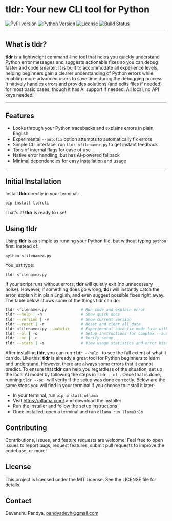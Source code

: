 # tldr: Your new CLI tool for Python

[![PyPI version](https://img.shields.io/pypi/v/tldrpy.svg)](https://pypi.org/project/tldrpy/) 
[![Python Version](https://img.shields.io/pypi/pyversions/tldrpy.svg)](https://pypi.org/project/tldrpy/)
[![License](https://img.shields.io/github/license/yourusername/tldrpy.svg)](LICENSE)
[![Build Status](https://img.shields.io/github/actions/workflow/status/yourusername/tldr-py/python-package.yml?branch=main)](https://github.com/yourusername/tldr-py/actions)

---

## What is tldr?

**tldr** is a lightweight command-line tool that helps you quickly understand Python error messages and suggests actionable fixes so you can debug faster and code smarter. It is built to accommodate all experience levels, helping beginners gain a clearer understanding of Python errors while enabling more advanced users to save time during the debugging process. It natively handles errors and provides solutions (and edits files if needed) for most basic cases, though it has AI support if needed. All local, no API keys needed!

---

## Features

- Looks through your Python tracebacks and explains errors in plain English  
- Experimental `--autofix` option attempts to automatically fix errors  
- Simple CLI interface: run `tldr <filename>.py` to get instant feedback
- Tons of internal flags for ease of use
- Native error handling, but has AI-powered fallback  
- Minimal dependencies for easy installation and usage

---

## Initial Installation

Install **tldr** directly in your terminal:

```
pip install tldrcli
```
That's it! **tldr** is ready to use!

## Using tldr

Using **tldr** is as simple as running your Python file, but without typing `python` first. Instead of:
```
python <filename>.py
```
You just type:
```
tldr <filename>.py
```

If your script runs without errors, **tldr** will quietly exit (no unnecessary noise). However, if something does go wrong, **tldr** will instantly catch the error, explain it in plain English,
and even suggest possible fixes right away. The table below shows some of the things tldr can do:

```bash
tldr <filename>.py               # Run code and explain error
tldr --help | -h                 # Show quick docs 
tldr --version | -v              # Show current version
tldr --reset | -r                # Reset and clear all data 
tldr <filename>.py --autofix     # Experimental auto-fix mode (use with caution)
tldr --ol | -o                   # Setup instructions for complex --autofix
tldr --oc | -c                   # Verify setup
tldr --stats | -s                # View usage statistics and error history
```
After installing **tldr**, you can run ```tldr --help ``` to see the full extent of what it can do. Like this, **tldr** is already a great tool for Python beginners to learn and understand. However, there are always some errors that it cannot predict. To ensure that **tldr** can help you regardless of the situation, set up the local AI model by following the steps in ```tldr --ol ```. Once that is done, running ```tldr --oc ``` will verify if the setup was done correctly. Below are the same steps you will find in your terminal if you choose to install it later:

- In your terminal, run ```pip install ollama```
- Visit https://ollama.com/ and download the installer
- Run the installer and follow the setup instructions
- Once installed, open a terminal and run ```ollama run llama3:8b```

## Contributing
Contributions, issues, and feature requests are welcome! Feel free to open issues to report bugs, request features, submit pull requests to improve the codebase, or more!

## License
This project is licensed under the MIT License. See the LICENSE file for details.

## Contact
Devanshu Pandya, pandyadevh@gmail.com
